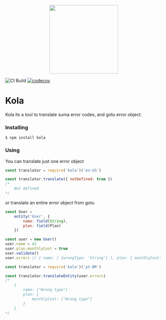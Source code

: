  <p align="center"><img src="https://raw.githubusercontent.com/herbsjs/kola/master/docs/logo.png" height="220"></p>

![CI Build](https://github.com/herbsjs/kola/workflows/Node.js%20CI/badge.svg?branch=master) [![codecov](https://codecov.io/gh/herbsjs/kola/branch/master/graph/badge.svg)](https://codecov.io/gh/herbsjs/kola)

# Kola

Kola its a tool to translate suma error codes, and gotu error object.

### Installing

    $ npm install kola

### Using

You can translate just one error object
```javascript
const translator = require('kola')('en-US')

const translator.translate({ notDefined: true })
/*
    Not defined
*/

```

or translate an entire error object from gotu
```javascript
const User = 
    entity('User', {
        name: field(String),
        plan: field(Plan)
    })

const user = new User()
user.name = 42
user.plan.monthlyCost = true
user.validate() 
user.errors // { name: [ {wrongType: 'String'} ], plan: { monthlyCost: [ {wrongType: 'Number'} ] } }

const translator = require('kola')('pt-BR')

const translator.translateEntity(user.errors)
/*
    {
        name: ["Wrong type"]
        plan: { 
            monthlyCost: ["Wrong type"]
        }
    }
*/

```
